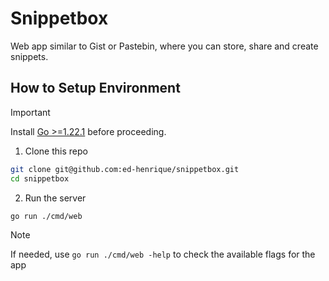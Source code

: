# Snippetbox

Web app similar to Gist or Pastebin, where you can store, share and create snippets.

## How to Setup Environment

> [!IMPORTANT]
> Install [Go >=1.22.1][1] before proceeding.

1. Clone this repo

```bash
git clone git@github.com:ed-henrique/snippetbox.git
cd snippetbox
```

2. Run the server

```bash
go run ./cmd/web
```

> [!NOTE]
> If needed, use `go run ./cmd/web -help` to check the available flags for the app

[1]: https://go.dev/doc/install
